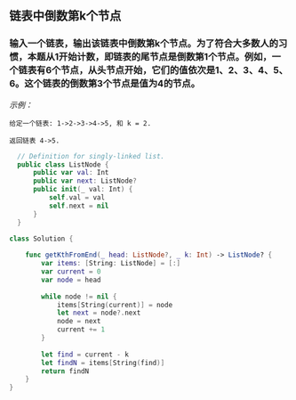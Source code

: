 ##  链表中倒数第k个节点
### 输入一个链表，输出该链表中倒数第k个节点。为了符合大多数人的习惯，本题从1开始计数，即链表的尾节点是倒数第1个节点。例如，一个链表有6个节点，从头节点开始，它们的值依次是1、2、3、4、5、6。这个链表的倒数第3个节点是值为4的节点。

*示例：*
```
给定一个链表: 1->2->3->4->5, 和 k = 2.

返回链表 4->5.
```

```swift
  // Definition for singly-linked list.
  public class ListNode {
      public var val: Int
      public var next: ListNode?
      public init(_ val: Int) {
          self.val = val
          self.next = nil
      }
  }

class Solution {
    
    func getKthFromEnd(_ head: ListNode?, _ k: Int) -> ListNode? {
        var items: [String: ListNode] = [:]
        var current = 0
        var node = head
        
        while node != nil {
            items[String(current)] = node
            let next = node?.next
            node = next
            current += 1
        }
        
        let find = current - k
        let findN = items[String(find)]
        return findN
    }
}
```

